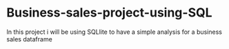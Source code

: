 # Business-sales-project-using-SQL
In this project i will be using SQLlite to have a simple analysis for a business sales dataframe
